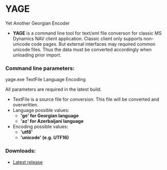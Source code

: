 # YAGE
Yet Another Georgian Encoder

- **YAGE** is a command line tool for text/xml file converson for classic MS Dynamics NAV client application. Classic client only supports non-unicode code pages. But external interfaces may required common unicode files. Thus the data must be converted accordingly when unloading prior import.

### Command line parameters:
yage.exe TextFile Language Encoding

All parameters are required in the latest build.

* TextFile is a source file for conversion. This file will be converted and overwritten.
* Language possible values:
  - **'ge' for Georgian language**
  - **'az' for Azerbaijani language**
* Encoding possible values:
  - **'utf8'**
  - **'unicode' (e.g. UTF16)**

### Downloads:
- [Latest release](https://github.com/incanav/yage/releases/latest)
